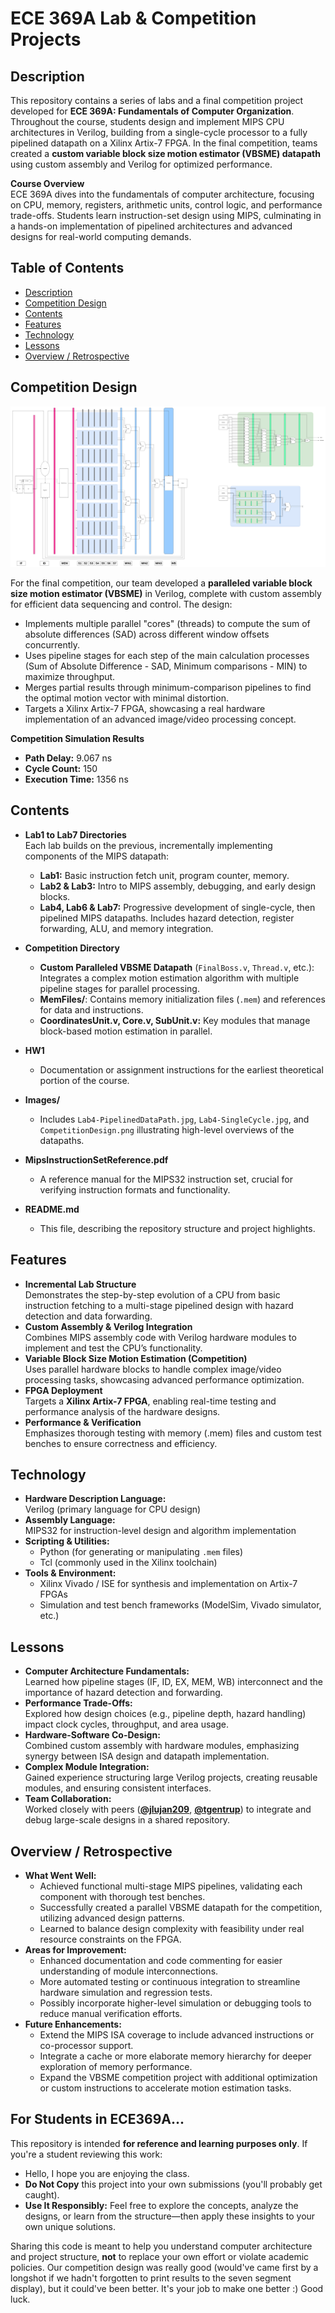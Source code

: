 # ECE 369A Lab & Competition Projects

## Description

This repository contains a series of labs and a final competition project developed for **ECE 369A: Fundamentals of Computer Organization**. Throughout the course, students design and implement MIPS CPU architectures in Verilog, building from a single-cycle processor to a fully pipelined datapath on a Xilinx Artix-7 FPGA. In the final competition, teams created a **custom variable block size motion estimator (VBSME) datapath** using custom assembly and Verilog for optimized performance.

**Course Overview**  
ECE 369A dives into the fundamentals of computer architecture, focusing on CPU, memory, registers, arithmetic units, control logic, and performance trade-offs. Students learn instruction-set design using MIPS, culminating in a hands-on implementation of pipelined architectures and advanced designs for real-world computing demands.

## Table of Contents

- [Description](#description)
- [Competition Design](#competition-design)
- [Contents](#contents)
- [Features](#features)
- [Technology](#technology)
- [Lessons](#lessons)
- [Overview / Retrospective](#overview--retrospective)

## Competition Design

![Competition Design Diagram](Images/CompetitionDesign.png)

For the final competition, our team developed a **paralleled variable block size motion estimator (VBSME)** in Verilog, complete with custom assembly for efficient data sequencing and control. The design:
- Implements multiple parallel "cores" (threads) to compute the sum of absolute differences (SAD) across different window offsets concurrently.
- Uses pipeline stages for each step of the main calculation processes (Sum of Absolute Difference - SAD, Minimum comparisons - MIN) to maximize throughput.
- Merges partial results through minimum-comparison pipelines to find the optimal motion vector with minimal distortion.
- Targets a Xilinx Artix-7 FPGA, showcasing a real hardware implementation of an advanced image/video processing concept.

**Competition Simulation Results**  
- **Path Delay:** 9.067 ns  
- **Cycle Count:** 150  
- **Execution Time:** 1356 ns  

## Contents

- **Lab1 to Lab7 Directories**  
  Each lab builds on the previous, incrementally implementing components of the MIPS datapath:
  - **Lab1:** Basic instruction fetch unit, program counter, memory.  
  - **Lab2 & Lab3:** Intro to MIPS assembly, debugging, and early design blocks.  
  - **Lab4, Lab6 & Lab7:** Progressive development of single-cycle, then pipelined MIPS datapaths. Includes hazard detection, register forwarding, ALU, and memory integration.

- **Competition Directory**  
  - **Custom Paralleled VBSME Datapath** (`FinalBoss.v`, `Thread.v`, etc.): Integrates a complex motion estimation algorithm with multiple pipeline stages for parallel processing.
  - **MemFiles/**: Contains memory initialization files (`.mem`) and references for data and instructions.
  - **CoordinatesUnit.v, Core.v, SubUnit.v:** Key modules that manage block-based motion estimation in parallel.

- **HW1**  
  - Documentation or assignment instructions for the earliest theoretical portion of the course.

- **Images/**  
  - Includes `Lab4-PipelinedDataPath.jpg`, `Lab4-SingleCycle.jpg`, and `CompetitionDesign.png` illustrating high-level overviews of the datapaths.

- **MipsInstructionSetReference.pdf**  
  - A reference manual for the MIPS32 instruction set, crucial for verifying instruction formats and functionality.

- **README.md**  
  - This file, describing the repository structure and project highlights.

## Features

- **Incremental Lab Structure**  
  Demonstrates the step-by-step evolution of a CPU from basic instruction fetching to a multi-stage pipelined design with hazard detection and data forwarding.
- **Custom Assembly & Verilog Integration**  
  Combines MIPS assembly code with Verilog hardware modules to implement and test the CPU’s functionality.
- **Variable Block Size Motion Estimation (Competition)**  
  Uses parallel hardware blocks to handle complex image/video processing tasks, showcasing advanced performance optimization.
- **FPGA Deployment**  
  Targets a **Xilinx Artix-7 FPGA**, enabling real-time testing and performance analysis of the hardware designs.
- **Performance & Verification**  
  Emphasizes thorough testing with memory (.mem) files and custom test benches to ensure correctness and efficiency.

## Technology

- **Hardware Description Language:**  
  Verilog (primary language for CPU design)
- **Assembly Language:**  
  MIPS32 for instruction-level design and algorithm implementation
- **Scripting & Utilities:**  
  - Python (for generating or manipulating `.mem` files)  
  - Tcl (commonly used in the Xilinx toolchain)  
- **Tools & Environment:**  
  - Xilinx Vivado / ISE for synthesis and implementation on Artix-7 FPGAs  
  - Simulation and test bench frameworks (ModelSim, Vivado simulator, etc.)

## Lessons

- **Computer Architecture Fundamentals:**  
  Learned how pipeline stages (IF, ID, EX, MEM, WB) interconnect and the importance of hazard detection and forwarding.
- **Performance Trade-Offs:**  
  Explored how design choices (e.g., pipeline depth, hazard handling) impact clock cycles, throughput, and area usage.
- **Hardware-Software Co-Design:**  
  Combined custom assembly with hardware modules, emphasizing synergy between ISA design and datapath implementation.
- **Complex Module Integration:**  
  Gained experience structuring large Verilog projects, creating reusable modules, and ensuring consistent interfaces.
- **Team Collaboration:**  
  Worked closely with peers ([**@jlujan209**](https://github.com/jlujan209), [**@tgentrup**](https://github.com/tgentrup)) to integrate and debug large-scale designs in a shared repository.

## Overview / Retrospective

- **What Went Well:**  
  - Achieved functional multi-stage MIPS pipelines, validating each component with thorough test benches.  
  - Successfully created a parallel VBSME datapath for the competition, utilizing advanced design patterns.  
  - Learned to balance design complexity with feasibility under real resource constraints on the FPGA.
- **Areas for Improvement:**  
  - Enhanced documentation and code commenting for easier understanding of module interconnections.  
  - More automated testing or continuous integration to streamline hardware simulation and regression tests.  
  - Possibly incorporate higher-level simulation or debugging tools to reduce manual verification efforts.
- **Future Enhancements:**  
  - Extend the MIPS ISA coverage to include advanced instructions or co-processor support.  
  - Integrate a cache or more elaborate memory hierarchy for deeper exploration of memory performance.  
  - Expand the VBSME competition project with additional optimization or custom instructions to accelerate motion estimation tasks.

## For Students in ECE369A...

This repository is intended **for reference and learning purposes only**. If you're a student reviewing this work:

- Hello, I hope you are enjoying the class.
- **Do Not Copy** this project into your own submissions (you'll probably get caught).  
- **Use It Responsibly:** Feel free to explore the concepts, analyze the designs, or learn from the structure—then apply these insights to your own unique solutions.

Sharing this code is meant to help you understand computer architecture and project structure, **not** to replace your own effort or violate academic policies. Our competition design was really good (would've came first by a longshot if we hadn't forgotten to print results to the seven segment display), but it could've been better. It's your job to make one better :) Good luck.
